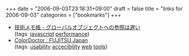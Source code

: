 +++
date = "2006-09-03T23:18:31+09:00"
draft = false
title = "links for 2006-09-03"
categories = ["bookmarks"]
+++

<ul class="delicious">
	<li>
		<div class="delicious-link"><a href="http://d.hatena.ne.jp/lurker/20060902/1157206893">技術メモ帳 - グローバルオブジェクトへの参照は遅い</a></div>
		<div class="delicious-tags">(tags: <a href="http://del.icio.us/nobu666/javascript">javascript</a> <a href="http://del.icio.us/nobu666/performance">performance</a>)</div>
	</li>
	<li>
		<div class="delicious-link"><a href="http://jp.fujitsu.com/about/design/ud/assistance/colordoctor/">ColorDoctor : FUJITSU Japan</a></div>
		<div class="delicious-tags">(tags: <a href="http://del.icio.us/nobu666/usability">usability</a> <a href="http://del.icio.us/nobu666/accecibility">accecibility</a> <a href="http://del.icio.us/nobu666/web">web</a> <a href="http://del.icio.us/nobu666/tools">tools</a>)</div>
	</li>
</ul>
